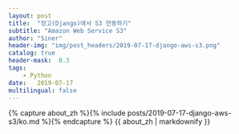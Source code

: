 ```yaml
---
layout: post
title:  "장고(Django)에서 S3 연동하기"
subtitle: "Amazon Web Service S3"
author: "Siner"
header-img: "img/post_headers/2019-07-17-django-aws-s3.png"
catalog: true
header-mask:  0.3
tags:
    - Python
date:   2019-07-17
multilingual: false
---
```

<!-- Chinese Version -->
<div class="zh post-container">
    {% capture about_zh %}{% include posts/2019-07-17-django-aws-s3/ko.md %}{% endcapture %}
    {{ about_zh | markdownify }}
</div>
